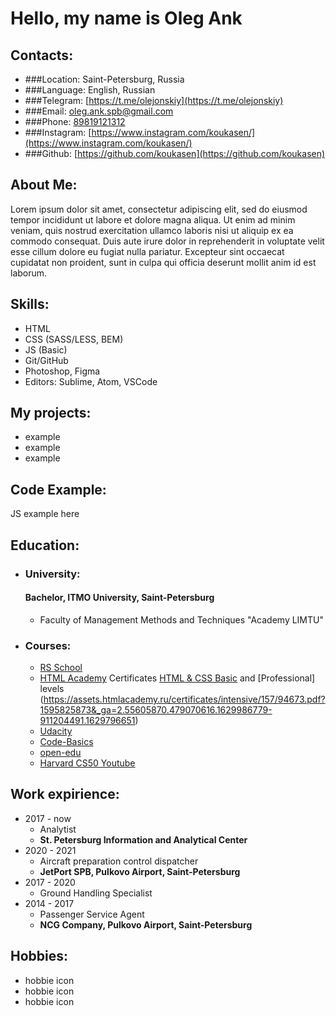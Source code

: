 # Hello, my name is __Oleg Ank__
## Contacts:
* ###Location: Saint-Petersburg, Russia
* ###Language: English, Russian
* ###Telegram: [https://t.me/olejonskiy](https://t.me/olejonskiy)
* ###Email: [oleg.ank.spb@gmail.com](oleg.ank.spb@gmail.com)
* ###Phone: [89819121312](89819121312)
* ###Instagram: [https://www.instagram.com/koukasen/](https://www.instagram.com/koukasen/)
* ###Github: [https://github.com/koukasen](https://github.com/koukasen)
## About Me:
Lorem ipsum dolor sit amet, consectetur adipiscing elit, sed do eiusmod tempor incididunt ut labore et dolore magna aliqua. Ut enim ad minim veniam, quis nostrud exercitation ullamco laboris nisi ut aliquip ex ea commodo consequat. Duis aute irure dolor in reprehenderit in voluptate velit esse cillum dolore eu fugiat nulla pariatur. Excepteur sint occaecat cupidatat non proident, sunt in culpa qui officia deserunt mollit anim id est laborum.
## Skills:
* HTML
* CSS (SASS/LESS, BEM)
* JS (Basic)
* Git/GitHub
* Photoshop, Figma
* Editors: Sublime, Atom, VSCode
## My projects:
* example
* example
* example
## Code Example:
JS example here
## Education:
* ### University: 
  #### Bachelor, ITMO University, Saint-Petersburg
  * Faculty of Management Methods and Techniques "Academy LIMTU" 
* ### Courses:
  * [RS School](https://rs.school/)
  * [HTML Academy](https://htmlacademy.ru/study) Certificates [HTML & CSS Basic](https://assets.htmlacademy.ru/certificates/intensive/43/94673.pdf?1512437263&_ga=2.43520224.479070616.1629986779-911204491.1629796651) and [Professional] levels (https://assets.htmlacademy.ru/certificates/intensive/157/94673.pdf?1595825873&_ga=2.55605870.479070616.1629986779-911204491.1629796651)
  * [Udacity](https://www.udacity.com/)
  * [Code-Basics](https://ru.code-basics.com/)
  * [open-edu](https://openedu.ru/)
  * [Harvard CS50 Youtube](https://www.youtube.com/channel/UCcabW7890RKJzL968QWEykA)

## Work expirience:
* 2017 - now 
  * Analytist
  * __St. Petersburg Information and Analytical Center__
* 2020 - 2021 
  * Aircraft preparation control dispatcher
  * __JetPort SPB, Pulkovo Airport, Saint-Petersburg__
* 2017 - 2020 
  * Ground Handling Specialist
* 2014 - 2017 
  * Passenger Service Agent
  * __NCG Company, Pulkovo Airport, Saint-Petersburg__


## Hobbies:
* hobbie icon
* hobbie icon
* hobbie icon





